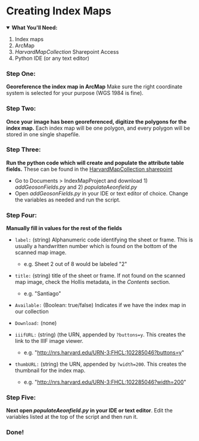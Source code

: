 # Creating Index Maps

<details open>
  <summary><b>What You'll Need:</b></summary>
<ol>
<li>Index maps</li>
<li>ArcMap</li>  
  <li><i>HarvardMapCollection</i> Sharepoint Access</li>    
<li>Python IDE (or any text editor)</li>     
</ol>
</details>

### Step One:
**Georeference the index map in ArcMap** Make sure the right coordinate system is selected for your purpose (WGS 1984 is fine).
### Step Two:
**Once your image has been georeferenced, digitize the polygons for the index map.** Each index map will be one polygon, and every polygon will be stored in one single shapefile.
### Step Three:
**Run the python code which will create and populate the attribute table fields.** These can be found in the [HarvardMapCollection sharepoint](https://hu.sharepoint.com/sites/HarvardMapCollection)
- Go to Documents > IndexMapProject and download 1) *addGeosonFields.py* and 2) *populateAeonfield.py*
- Open *addGeosonFields.py* in your IDE or text editor of choice. Change the variables as needed and run the script.

### Step Four:
**Manually fill in values for the rest of the fields**

- `label:` (string) Alphanumeric code identifying the sheet or frame. This is usually a handwritten number which is found on the bottom of the scanned map image.
  - e.g. Sheet 2 out of 8 would be labeled "2"

- `title:` (string) title of the sheet or frame. If not found on the scanned map image, check the Hollis metadata, in the *Contents* section.
  - e.g. "Santiago" 

- `Available:` (Boolean: true/false) Indicates if we have the index map in our collection

- `Download:` (none)

- `iiifURL:` (string) (the URN, appended by `?buttons=y`. This creates the link to the IIIF image viewer.
  - e.g. "http://nrs.harvard.edu/URN-3:FHCL:102285046?buttons=y"

- `thumbURL:` (string) the URN, appended by `?width=200`. This creates the thumbnail for the index map.
  - e.g. "http://nrs.harvard.edu/URN-3:FHCL:102285046?width=200"

### Step Five:
**Next open *populateAeonfield.py* in your IDE or text editor**. Edit the variables listed at the top of the script and then run it.

### Done!

